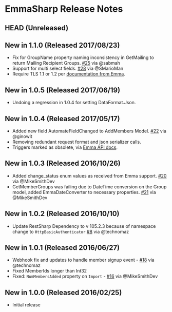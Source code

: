 EmmaSharp Release Notes
=========

## HEAD (Unreleased)

## New in 1.1.0 (Released 2017/08/23)
 * Fix for GroupName property naming inconsistency in GetMailing to return Mailing Recipient Groups. [#25](https://github.com/kylegregory/EmmaSharp/issues/25) via @sabmah
 * Support for multi select fields. [#28](https://github.com/kylegregory/EmmaSharp/pull/28) via @SMarioMan
 * Require TLS 1.1 or 1.2 per [documentation from Emma](https://community.myemma.com/emma/topics/emma-api-no-longer-supporting-tls-1-0-as-of-august-1st-2017).

## New in 1.0.5 (Released 2017/06/19)
 * Undoing a regression in 1.0.4 for setting DataFormat.Json.

## New in 1.0.4 (Released 2017/05/17)
* Added new field AutomateFieldChanged to AddMembers Model. [#22](https://github.com/kylegregory/EmmaSharp/pull/22) via @ginowit
* Removing redundant request format and json serializer calls.
* Triggers marked as obsolete, via [Emma API docs](http://api.myemma.com/api/external/triggers.html).

## New in 1.0.3 (Released 2016/10/26)
* Added change_status enum values as received from Emma support. [#20](https://github.com/kylegregory/EmmaSharp/pull/20) via @MikeSmithDev
* GetMemberGroups was failing due to DateTime conversion on the Group model, added EmmaDateConverter to necessary properties. [#21](https://github.com/kylegregory/EmmaSharp/pull/21) via @MikeSmithDev

## New in 1.0.2 (Released 2016/10/10)
* Update RestSharp Dependency to v 105.2.3 because of namespace change to `HttpBasicAuthenticator` [#8](https://github.com/kylegregory/EmmaSharp/issues/8#issuecomment-252004909) via @technomaz

## New in 1.0.1 (Released 2016/06/27)
* Webhook fix and updates to handle member signup event - [#18](https://github.com/kylegregory/EmmaSharp/pull/18) via @technomaz
* Fixed MemberIds longer than Int32
* Fixed: `NumMembersAdded` property on `Import` - [#16](https://github.com/kylegregory/EmmaSharp/pull/16) via @MikeSmithDev

## New in 1.0.0 (Released 2016/02/25)
* Initial release
